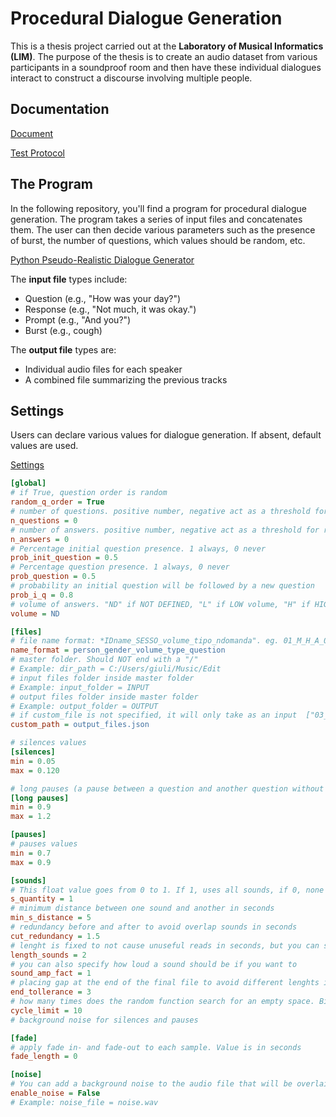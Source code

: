 # Procedural Dialogue Generation

This is a thesis project carried out at the **Laboratory of Musical Informatics (LIM)**. The purpose of the thesis is to create an audio dataset from various participants in a soundproof room and then have these individual dialogues interact to construct a discourse involving multiple people. 

## Documentation
[Document](TESI.MD)

[Test Protocol](PROTOCOLLO.MD)

## The Program

In the following repository, you'll find a program for procedural dialogue generation. The program takes a series of input files and concatenates them. The user can then decide various parameters such as the presence of burst, the number of questions, which values should be random, etc.

[Python Pseudo-Realistic Dialogue Generator](PYGenerator.py)

The **input file** types include:
- Question (e.g., "How was your day?")
- Response (e.g., "Not much, it was okay.")
- Prompt (e.g., "And you?")
- Burst (e.g., cough)

The **output file** types are:
- Individual audio files for each speaker
- A combined file summarizing the previous tracks

## Settings

Users can declare various values for dialogue generation. If absent, default values are used.

[Settings](PYGenerator.cfg)

```cfg
[global]
# if True, question order is random
random_q_order = True
# number of questions. positive number, negative act as a threshold for random, 0 is just random QUANTITY
n_questions = 0
# number of answers. positive number, negative act as a threshold for random, 0 is just random
n_answers = 0
# Percentage initial question presence. 1 always, 0 never
prob_init_question = 0.5
# Percentage question presence. 1 always, 0 never
prob_question = 0.5
# probability an initial question will be followed by a new question
prob_i_q = 0.8
# volume of answers. "ND" if NOT DEFINED, "L" if LOW volume, "H" if HIGH volume
volume = ND

[files]
# file name format: *IDname_SESSO_volume_tipo_ndomanda". eg. 01_M_H_A_01 The number identifies the position
name_format = person_gender_volume_type_question
# master folder. Should NOT end with a "/"
# Example: dir_path = C:/Users/giuli/Music/Edit
# input files folder inside master folder
# Example: input_folder = INPUT
# output files folder inside master folder
# Example: output_folder = OUTPUT 
# if custom_file is not specified, it will only take as an input  ["03_M_Q_01_L.wav", "01_M_A_01_L", "03_M_Q_02_L", "01_M_A_02_L", "01_M_Q_02_L"]
custom_path = output_files.json

# silences values
[silences]
min = 0.05
max = 0.120

# long pauses (a pause between a question and another question without any initial question) values
[long pauses]
min = 0.9
max = 1.2

[pauses]
# pauses values
min = 0.7
max = 0.9

[sounds]
# This float value goes from 0 to 1. If 1, uses all sounds, if 0, none
s_quantity = 1
# minimum distance between one sound and another in seconds
min_s_distance = 5
# redundancy before and after to avoid overlap sounds in seconds
cut_redundancy = 1.5
# lenght is fixed to not cause unuseful reads in seconds, but you can specify any value if you want to
length_sounds = 2
# you can also specify how loud a sound should be if you want to
sound_amp_fact = 1
# placing gap at the end of the final file to avoid different lenghts in the final audio file in seconds
end_tollerance = 3
# how many times does the random function search for an empty space. Bigger values get better results, but a slower code
cycle_limit = 10
# background noise for silences and pauses

[fade]
# apply fade in- and fade-out to each sample. Value is in seconds
fade_length = 0

[noise]
# You can add a background noise to the audio file that will be overlaid
enable_noise = False
# Example: noise_file = noise.wav

```